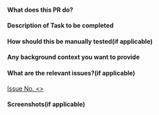 #### What does this PR do?

#### Description of Task to be completed

#### How should this be manually tested(if applicable)

#### Any background context you want to provide

#### What are the relevant issues?(if applicable)

[Issue No. <>]()

#### Screenshots(if applicable)
